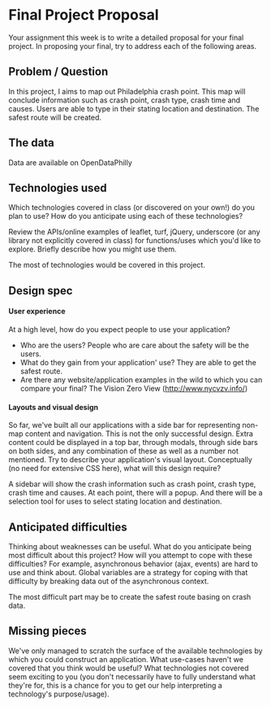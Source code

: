# Final Project Proposal

Your assignment this week is to write a detailed proposal for your final
project. In proposing your final, try to address each of the following
areas.

## Problem / Question

In this project, I aims to map out Philadelphia crash point. This map will conclude
information such as crash point, crash type, crash time and causes. Users are able to
type in their stating location and destination. The safest route will be created.

## The data
Data are available on OpenDataPhilly

## Technologies used

Which technologies covered in class (or discovered on your own!) do you
plan to use? How do you anticipate using each of these technologies?

Review the APIs/online examples of leaflet, turf, jQuery, underscore (or
any library not explicitly covered in class) for functions/uses which
you'd like to explore. Briefly describe how you might use them.

The most of technologies would be covered in this project.

## Design spec

#### User experience

At a high level, how do you expect people to use your application?
- Who are the users?
  People who are care about the safety will be the users.
- What do they gain from your application' use?
  They are able to get the safest route.
- Are there any website/application examples in the wild to which you can compare your final?
  The Vision Zero View (http://www.nycvzv.info/)

#### Layouts and visual design

So far, we've built all our applications with a side bar for
representing non-map content and navigation. This is not the only
successful design. Extra content could be displayed in a top bar,
through modals, through side bars on both sides, and any combination of
these as well as a number not mentioned. Try to describe your
application's visual layout. Conceptually (no need for extensive CSS
here), what will this design require?

A sidebar will show the crash information such as crash point, crash type, crash time and causes.
At each point, there will a popup. And there will be a selection tool for uses to select stating
location and destination.

## Anticipated difficulties

Thinking about weaknesses can be useful. What do you anticipate being
most difficult about this project? How will you attempt to cope with
these difficulties? For example, asynchronous behavior (ajax, events)
are hard to use and think about. Global variables are a strategy for
coping with that difficulty by breaking data out of the asynchronous
context.

The most difficult part may be to create the safest route basing on crash data.

## Missing pieces

We've only managed to scratch the surface of the available technologies
by which you could construct an application. What use-cases haven't we covered
that you think would be useful? What technologies not covered seem exciting to
you (you don't necessarily have to fully understand what they're for,
this is a chance for you to get our help interpreting a technology's
purpose/usage).
